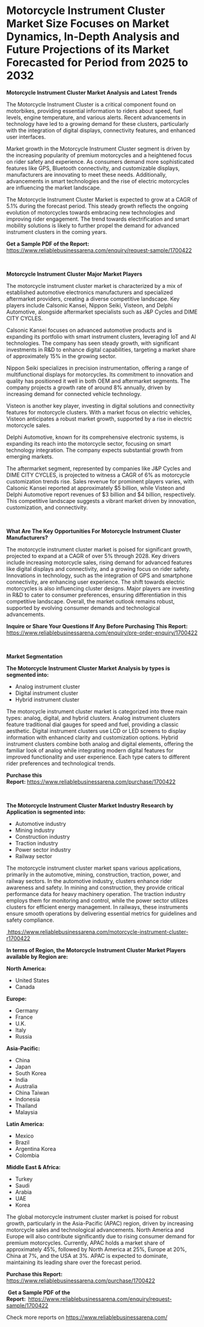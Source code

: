<p><h1>Motorcycle Instrument Cluster Market Size Focuses on Market Dynamics, In-Depth Analysis and Future Projections of its Market Forecasted for Period from 2025 to 2032</h1></p><p><strong>Motorcycle Instrument Cluster Market Analysis and Latest Trends</strong></p>
<p><p>The Motorcycle Instrument Cluster is a critical component found on motorbikes, providing essential information to riders about speed, fuel levels, engine temperature, and various alerts. Recent advancements in technology have led to a growing demand for these clusters, particularly with the integration of digital displays, connectivity features, and enhanced user interfaces. </p><p>Market growth in the Motorcycle Instrument Cluster segment is driven by the increasing popularity of premium motorcycles and a heightened focus on rider safety and experience. As consumers demand more sophisticated features like GPS, Bluetooth connectivity, and customizable displays, manufacturers are innovating to meet these needs. Additionally, advancements in smart technologies and the rise of electric motorcycles are influencing the market landscape.</p><p>The Motorcycle Instrument Cluster Market is expected to grow at a CAGR of 5.1% during the forecast period. This steady growth reflects the ongoing evolution of motorcycles towards embracing new technologies and improving rider engagement. The trend towards electrification and smart mobility solutions is likely to further propel the demand for advanced instrument clusters in the coming years.</p></p>
<p><strong>Get a Sample PDF of the Report:&nbsp;</strong> <a href="https://www.reliablebusinessarena.com/enquiry/request-sample/1700422?utm_campaign=3569&utm_medium=2&utm_source=Github&utm_content=ia&utm_term=27032025&utm_id=motorcycle-instrument-cluster">https://www.reliablebusinessarena.com/enquiry/request-sample/1700422</a></p>
<p>&nbsp;</p>
<p><strong>Motorcycle Instrument Cluster Major Market Players</strong></p>
<p><p>The motorcycle instrument cluster market is characterized by a mix of established automotive electronics manufacturers and specialized aftermarket providers, creating a diverse competitive landscape. Key players include Calsonic Kansei, Nippon Seiki, Visteon, and Delphi Automotive, alongside aftermarket specialists such as J&P Cycles and DIME CITY CYCLES.</p><p>Calsonic Kansei focuses on advanced automotive products and is expanding its portfolio with smart instrument clusters, leveraging IoT and AI technologies. The company has seen steady growth, with significant investments in R&D to enhance digital capabilities, targeting a market share of approximately 15% in the growing sector.</p><p>Nippon Seiki specializes in precision instrumentation, offering a range of multifunctional displays for motorcycles. Its commitment to innovation and quality has positioned it well in both OEM and aftermarket segments. The company projects a growth rate of around 8% annually, driven by increasing demand for connected vehicle technology.</p><p>Visteon is another key player, investing in digital solutions and connectivity features for motorcycle clusters. With a market focus on electric vehicles, Visteon anticipates a robust market growth, supported by a rise in electric motorcycle sales.</p><p>Delphi Automotive, known for its comprehensive electronic systems, is expanding its reach into the motorcycle sector, focusing on smart technology integration. The company expects substantial growth from emerging markets.</p><p>The aftermarket segment, represented by companies like J&P Cycles and DIME CITY CYCLES, is projected to witness a CAGR of 6% as motorcycle customization trends rise. Sales revenue for prominent players varies, with Calsonic Kansei reported at approximately $5 billion, while Visteon and Delphi Automotive report revenues of $3 billion and $4 billion, respectively. This competitive landscape suggests a vibrant market driven by innovation, customization, and connectivity.</p></p>
<p>&nbsp;</p>
<p><strong>What Are The Key Opportunities For Motorcycle Instrument Cluster Manufacturers?</strong></p>
<p><p>The motorcycle instrument cluster market is poised for significant growth, projected to expand at a CAGR of over 5% through 2028. Key drivers include increasing motorcycle sales, rising demand for advanced features like digital displays and connectivity, and a growing focus on rider safety. Innovations in technology, such as the integration of GPS and smartphone connectivity, are enhancing user experience. The shift towards electric motorcycles is also influencing cluster designs. Major players are investing in R&D to cater to consumer preferences, ensuring differentiation in this competitive landscape. Overall, the market outlook remains robust, supported by evolving consumer demands and technological advancements.</p></p>
<p><strong>Inquire or Share Your Questions If Any Before Purchasing This Report:</strong> <a href="https://www.reliablebusinessarena.com/enquiry/pre-order-enquiry/1700422?utm_campaign=3569&utm_medium=2&utm_source=Github&utm_content=ia&utm_term=27032025&utm_id=motorcycle-instrument-cluster">https://www.reliablebusinessarena.com/enquiry/pre-order-enquiry/1700422</a></p>
<p>&nbsp;</p>
<p><strong>Market Segmentation</strong></p>
<p><strong>The Motorcycle Instrument Cluster Market Analysis by types is segmented into:</strong></p>
<p><ul><li>Analog instrument cluster</li><li>Digital instrument cluster</li><li>Hybrid instrument cluster</li></ul></p>
<p><p>The motorcycle instrument cluster market is categorized into three main types: analog, digital, and hybrid clusters. Analog instrument clusters feature traditional dial gauges for speed and fuel, providing a classic aesthetic. Digital instrument clusters use LCD or LED screens to display information with enhanced clarity and customization options. Hybrid instrument clusters combine both analog and digital elements, offering the familiar look of analog while integrating modern digital features for improved functionality and user experience. Each type caters to different rider preferences and technological trends.</p></p>
<p><strong>Purchase this Report:&nbsp;</strong><a href="https://www.reliablebusinessarena.com/purchase/1700422?utm_campaign=3569&utm_medium=2&utm_source=Github&utm_content=ia&utm_term=27032025&utm_id=motorcycle-instrument-cluster">https://www.reliablebusinessarena.com/purchase/1700422</a></p>
<p>&nbsp;</p>
<p><strong>The Motorcycle Instrument Cluster Market Industry Research by Application is segmented into:</strong></p>
<p><ul><li>Automotive industry</li><li>Mining industry</li><li>Construction industry</li><li>Traction industry</li><li>Power sector industry</li><li>Railway sector</li></ul></p>
<p><p>The motorcycle instrument cluster market spans various applications, primarily in the automotive, mining, construction, traction, power, and railway sectors. In the automotive industry, clusters enhance rider awareness and safety. In mining and construction, they provide critical performance data for heavy machinery operation. The traction industry employs them for monitoring and control, while the power sector utilizes clusters for efficient energy management. In railways, these instruments ensure smooth operations by delivering essential metrics for guidelines and safety compliance.</p></p>
<p><a href="https://www.reliablebusinessarena.com/motorcycle-instrument-cluster-r1700422?utm_campaign=3569&utm_medium=2&utm_source=Github&utm_content=ia&utm_term=27032025&utm_id=motorcycle-instrument-cluster">&nbsp;https://www.reliablebusinessarena.com/motorcycle-instrument-cluster-r1700422</a></p>
<p><strong>In terms of Region, the Motorcycle Instrument Cluster Market Players available by Region are:</strong></p>
<p>
    <p> <strong> North America: </strong>
        <ul>
            <li>United States</li>
            <li>Canada</li>
        </ul>
        </p> 
    <p> <strong> Europe: </strong>
        <ul>
            <li>Germany</li>
            <li>France</li>
            <li>U.K.</li>
            <li>Italy</li>
            <li>Russia</li>
        </ul>
        </p> 
    <p> <strong> Asia-Pacific: </strong>
        <ul>
            <li>China</li>
            <li>Japan</li>
            <li>South Korea</li>
            <li>India</li>
            <li>Australia</li>
            <li>China Taiwan</li>
            <li>Indonesia</li>
            <li>Thailand</li>
            <li>Malaysia</li>
        </ul>
        </p> 
    <p> <strong> Latin America: </strong>
        <ul>
            <li>Mexico</li>
            <li>Brazil</li>
            <li>Argentina Korea</li>
            <li>Colombia</li>
        </ul>
        </p> 
    <p> <strong> Middle East & Africa: </strong>
        <ul>
            <li>Turkey</li>
            <li>Saudi</li>
            <li>Arabia</li>
            <li>UAE</li>
            <li>Korea</li>
        </ul>
    </p>
    </p>
<p><p>The global motorcycle instrument cluster market is poised for robust growth, particularly in the Asia-Pacific (APAC) region, driven by increasing motorcycle sales and technological advancements. North America and Europe will also contribute significantly due to rising consumer demand for premium motorcycles. Currently, APAC holds a market share of approximately 45%, followed by North America at 25%, Europe at 20%, China at 7%, and the USA at 3%. APAC is expected to dominate, maintaining its leading share over the forecast period.</p></p>
<p><strong>Purchase this Report: </strong><a href="https://www.reliablebusinessarena.com/purchase/1700422?utm_campaign=3569&utm_medium=2&utm_source=Github&utm_content=ia&utm_term=27032025&utm_id=motorcycle-instrument-cluster">https://www.reliablebusinessarena.com/purchase/1700422</a></p>
<p>&nbsp;<strong>Get a Sample PDF of the Report:&nbsp;&nbsp;</strong><a href="https://www.reliablebusinessarena.com/enquiry/request-sample/1700422?utm_campaign=3569&utm_medium=2&utm_source=Github&utm_content=ia&utm_term=27032025&utm_id=motorcycle-instrument-cluster">https://www.reliablebusinessarena.com/enquiry/request-sample/1700422</a></p>
<p><strong></strong></p>
<p>Check more reports on <a href="https://www.reliablebusinessarena.com/?utm_campaign=3569&utm_medium=2&utm_source=Github&utm_content=ia&utm_term=27032025&utm_id=motorcycle-instrument-cluster">https://www.reliablebusinessarena.com/</a></p>